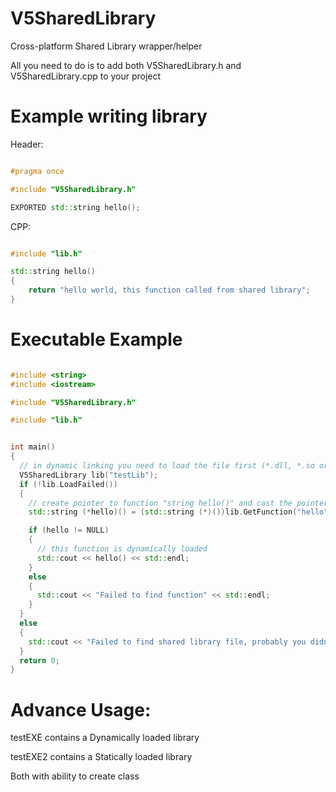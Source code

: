 # V5SharedLibrary
Cross-platform Shared Library wrapper/helper

All you need to do is to add both V5SharedLibrary.h and V5SharedLibrary.cpp to your project

# Example writing library
Header:
```cpp

#pragma once

#include "V5SharedLibrary.h"

EXPORTED std::string hello();

```

CPP:
```cpp

#include "lib.h"

std::string hello()
{
	return "hello world, this function called from shared library";
}

```

# Executable Example
```cpp Header:

#include <string>
#include <iostream>

#include "V5SharedLibrary.h"

#include "lib.h"


int main()
{
  // in dynamic linking you need to load the file first (*.dll, *.so or *.dylib) or just leave it without extension
  V5SharedLibrary lib("testLib");
  if (!lib.LoadFailed())
  {
    // create pointer to function "string hello()" and cast the pointer
    std::string (*hello)() = (std::string (*)())lib.GetFunction("hello");

    if (hello != NULL)
    {
      // this function is dynamically loaded
      std::cout << hello() << std::endl;
    }
    else
    {
      std::cout << "Failed to find function" << std::endl;
    }
  }
  else
  {
    std::cout << "Failed to find shared library file, probably you didn't build it or its in other folder" << std::endl;
  }
  return 0;
}
```

# Advance Usage:
testEXE contains a Dynamically loaded library

testEXE2 contains a Statically loaded library

Both with ability to create class
